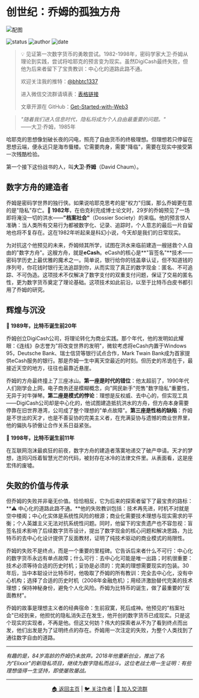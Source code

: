 # 创世纪：乔姆的孤独方舟

![配图](img/02.png)

![status](https://img.shields.io/badge/状态-完成版-green)
![author](https://img.shields.io/badge/作者-beihaili-blue)
![date](https://img.shields.io/badge/日期-2025--09%20block%20863500-orange)

> 💡 见证第一次数字货币的勇敢尝试。1982-1998年，密码学家大卫·乔姆从理论到实践，尝试将哈耶克的预言变为现实。虽然DigiCash最终失败，但他为后来者留下了宝贵教训：中心化的道路此路不通。
> 
> 欢迎关注我的推特：[@bhbtc1337](https://twitter.com/bhbtc1337)
> 
> 进入微信交流群请填表：[表格链接](https://forms.gle/QMBwL6LwZyQew1tX8)
> 
> 文章开源在 GitHub：[Get-Started-with-Web3](https://github.com/beihaili/Get-Started-with-Web3)

> *"随着我们进入信息时代，隐私将成为个人自由最重要的问题。"*  
> ——大卫·乔姆，1985年

哈耶克的思想像划破长夜的闪电，照亮了自由货币的终极理想。但理想若只停留在思想云端，便永远只是海市蜃楼。它需要肉身，需要"降临"，需要在现实中接受第一次残酷检验。

第一个接下这份战书的人，叫**大卫·乔姆**（David Chaum）。

## 数字方舟的建造者

乔姆是密码学世界的独行侠。如果说哈耶克思考的是"权力"归属，那么乔姆更在意的是"隐私"存亡。**📅 1982年**，在伯克利完成博士论文时，29岁的乔姆预见了一场即将淹没一切的洪水——**"档案社会"**（Dossier Society）的来临。他的预言惊人准确：当人类所有交易行为都被数字化、记录、追踪时，个人意志的最后一片自留地也将不复存在。这在1982年听起来是科幻小说，今天却是我们的日常现实。

为对抗这个他预见的未来，乔姆倾其所学，试图在洪水来临前建造一艘拯救个人自由的"数字方舟"。这艘方舟，就是**eCash**。eCash的核心是**"盲签名"**技术——密码学历史上最优雅的魔术之一。简单说，银行给你的钱盖章认证，但不知道钱的序列号，你花钱时银行无法追踪到你，从而实现了真正的数字现金：匿名、不可追踪、不可伪造。这项技术不仅解决了数字支付的双重支付问题，保证了交易的匿名性，更为数字货币奠定了理论基础。这项技术如此前沿，以至于比特币白皮书都引用了乔姆的研究。

## 辉煌与沉没

**📅 1989年，比特币诞生前20年**

乔姆创立DigiCash公司，将理论转化为商业实践。那个年代，他的发明如此耀眼：《连线》杂志誉为"将改变世界的发明"，微软考虑将eCash内置于Windows 95，Deutsche Bank、瑞士信贷等银行试点合作，Mark Twain Bank成为首家提供eCash服务的银行。那是乔姆一生中离天空最近的时刻。但历史的吊诡在于，最接近天空的地方，往往也最靠近悬崖。

乔姆的方舟最终撞上了三座冰山。**第一座是时代的错位**：他太超前了，1990年代人们刚学会上网，电子商务还是模糊概念，向"网民新手"兜售"数字隐私"重要性，无异于对牛弹琴。**第二座是模式的悖论**：理想是反权威、去中心的，但实现工具——DigiCash公司却是中心化的，他试图建造抵抗洪水的方舟，但方舟本身需要停靠在旧世界港湾，公司成了整个理想的"单点故障"。**第三座是性格的缺陷**：乔姆是不世出的天才，也是不善妥协的完美主义者，在充满妥协与遗憾的商业世界里，他的偏执与骄傲让合作关系日益紧张。

**📅 1998年，比特币诞生前11年**

在互联网泡沫最疯狂的前夜，数字方舟的建造者落寞地递交了破产申请。天才的梦想，连同闪烁着智慧光芒的代码，被封存在冰冷的法律文件里。从表面看，这是座宏伟的废墟。

## 失败的价值与传承

但乔姆的失败并非毫无价值。恰恰相反，它为后来的探索者留下了最宝贵的路标：**⚠️ 中心化的道路此路不通。**他的失败教训包括：技术再先进，时机不对就是空中楼阁；中心化实体是系统性风险的根源；商业化需要技术理想与现实需求的平衡；个人英雄主义无法对抗系统性问题。同时，他留下的宝贵遗产也不容忽视：盲签名技术影响了后续数字货币设计，提出了数字现金的核心问题和解决思路，为比特币的去中心化设计提供了反面教材，证明了纯技术驱动的商业模式的局限性。

乔姆的失败不是终点，而是一个重要的里程碑。它告诉后来者什么不可行：中心化的数字货币永远有单点故障；什么可行：去中心化可能是唯一出路；时机很重要：技术必须等待合适的历史时机；妥协是必须的：完美的理想需要现实的包装。30年后，当中本聪设计比特币时，他吸取了乔姆的所有教训：完全去中心化，没有中心机构；选择了合适的历史时机（2008年金融危机）；用经济激励替代完美的技术理想；保持神秘身份，避免个人化风险。乔姆为比特币的诞生，做了最重要的"反面教材"。

乔姆的故事是理想主义者的经典宿命：生前寂寞，死后成神。他预见的"档案社会"已经到来，他担忧的隐私消失正在发生，他开创的数字货币已成现实。只是这个现实的实现者，不再是他。但这又何妨？伟大的探索者从不为了看到终点而出发，他们出发是为了证明终点的存在。乔姆用一次注定的失败，为整个人类找到了通往数字自由的道路。

---

*有趣的是，84岁高龄的乔姆仍未放弃。2018年他重新创业，推出了名为"Elixxir"的新隐私项目，继续为数字隐私而战斗。这位老战士用一生证明：有些理想值得一生坚持，即使屡败屡战。*

---

<div align="center">
<a href="../">🏠 返回主页</a> | 
<a href="https://twitter.com/bhbtc1337">🐦 关注作者</a> | 
<a href="https://forms.gle/QMBwL6LwZyQew1tX8">📝 加入交流群</a>
</div>
